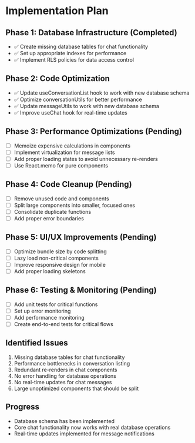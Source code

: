 
# Implementation Plan

## Phase 1: Database Infrastructure (Completed)
- ✅ Create missing database tables for chat functionality
- ✅ Set up appropriate indexes for performance
- ✅ Implement RLS policies for data access control

## Phase 2: Code Optimization
- ✅ Update useConversationList hook to work with new database schema
- ✅ Optimize conversationUtils for better performance
- ✅ Update messageUtils to work with new database schema
- ✅ Improve useChat hook for real-time updates

## Phase 3: Performance Optimizations (Pending)
- [ ] Memoize expensive calculations in components
- [ ] Implement virtualization for message lists
- [ ] Add proper loading states to avoid unnecessary re-renders
- [ ] Use React.memo for pure components

## Phase 4: Code Cleanup (Pending)
- [ ] Remove unused code and components
- [ ] Split large components into smaller, focused ones
- [ ] Consolidate duplicate functions
- [ ] Add proper error boundaries

## Phase 5: UI/UX Improvements (Pending)
- [ ] Optimize bundle size by code splitting
- [ ] Lazy load non-critical components
- [ ] Improve responsive design for mobile
- [ ] Add proper loading skeletons

## Phase 6: Testing & Monitoring (Pending)
- [ ] Add unit tests for critical functions
- [ ] Set up error monitoring
- [ ] Add performance monitoring
- [ ] Create end-to-end tests for critical flows

## Identified Issues
1. Missing database tables for chat functionality
2. Performance bottlenecks in conversation listing
3. Redundant re-renders in chat components
4. No error handling for database operations
5. No real-time updates for chat messages
6. Large unoptimized components that should be split

## Progress
- Database schema has been implemented
- Core chat functionality now works with real database operations
- Real-time updates implemented for message notifications
